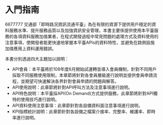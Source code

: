 # 入門指南

6677777 交通部「即時路況資訊流通平臺」為在有限的資源下提供用戶穩定的資料服務水準、提升服務品質以及加強資訊安全管理，本書主要係提供使用本平臺服務的各項資料服務加值業者，在程式開發過程中常見問題的處理方式及資料使用的注意事項，使開發者能更快速地掌握本平臺APIs的資料特性，並避免在路側設施加值應用上資料運用錯誤。

本書分別透過四大主題加以說明：

* API會員：本平臺將於108年度6月開始試運轉並導入會員機制，針對不同用戶採取不同服務使用限制，本章節將針對各會員層級進行說明並提供會員申請流程，並期望可快速解決各界針對會員申請的問題與解答。
* API使用說明：此章節將針對API呼叫方法及注意事項進行說明。
* API特色說明：本平臺採API\(On Demand\)方式提供服務，此章節將針對API獨特的使用技巧進行說明。
* API資料使用注意事項：此章節針對各設備資料面注意事項進行說明。
* KPI指標統計說明：此章節針對各設備之檔案介接率、完整率、維護率、即時率進行說明。

